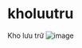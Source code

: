 # kholuutru
Kho lưu trữ
![image](https://github.com/nguyentrungthanh-21211tt1283/kholuutru/assets/108819891/e34647e3-6187-452f-a6ea-fc9adba3ad7e)

